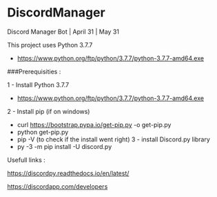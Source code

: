 # DiscordManager
Discord Manager Bot | April 31 | May 31

This project uses Python 3.7.7
- https://www.python.org/ftp/python/3.7.7/python-3.7.7-amd64.exe

###Prerequisities :  

1 - Install Python 3.7.7  
- https://www.python.org/ftp/python/3.7.7/python-3.7.7-amd64.exe 
 
2 - Install pip (if on windows)
- curl https://bootstrap.pypa.io/get-pip.py -o get-pip.py
- python get-pip.py
- pip -V (to check if the install went right)
3 - install Discord.py library
- py -3 -m pip install -U discord.py


Usefull links :

https://discordpy.readthedocs.io/en/latest/

https://discordapp.com/developers
